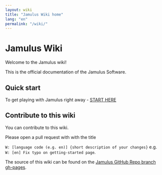 ```yaml
---
layout: wiki
title: "Jamulus Wiki home"
lang: "en"
permalink: "/wiki/"
---
```


# Jamulus Wiki
Welcome to the Jamulus wiki!

This is the official documentation of the Jamulus Software.

## Quick start

To get playing with Jamulus right away - [START HERE](Getting-Started)

## Contribute to this wiki

You can contribute to this wiki.

Please open a pull request with with the title

`W: [language code (e.g. en)] {short description of your changes}` e.g.\
`W: [en] Fix typo on getting-started page`.

 The source of this wiki can be found on the [Jamulus GitHub Repo branch gh-pages](https://github.com/corrados/jamulus/tree/gh-pages).
